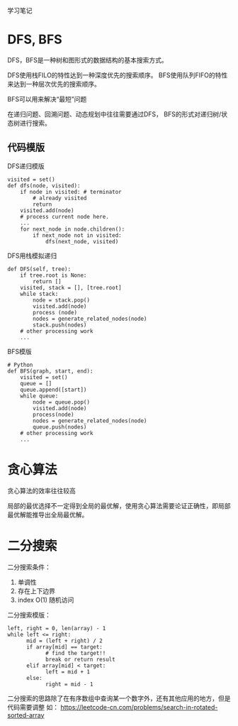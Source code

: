 学习笔记

# DFS, BFS

DFS，BFS是一种树和图形式的数据结构的基本搜索方式。

DFS使用栈FILO的特性达到一种深度优先的搜索顺序。
BFS使用队列FIFO的特性来达到一种层次优先的搜索顺序。

BFS可以用来解决“最短”问题

在递归问题、回溯问题、动态规划中往往需要通过DFS， BFS的形式对递归树/状态树进行搜索。

## 代码模版

DFS递归模版
```python3
visited = set()
def dfs(node, visited):
    if node in visited: # terminator
    	# already visited
    	return
	visited.add(node)
	# process current node here.
	...
	for next_node in node.children():
		if next_node not in visited:
			dfs(next_node, visited)
```

DFS用栈模拟递归
```python3
def DFS(self, tree):
	if tree.root is None:
		return []
	visited, stack = [], [tree.root]
	while stack:
		node = stack.pop()
		visited.add(node)
		process (node)
		nodes = generate_related_nodes(node)
		stack.push(nodes)
	# other processing work
	...
```

BFS模版

```python3
# Python
def BFS(graph, start, end):
    visited = set()
	queue = []
	queue.append([start])
	while queue:
		node = queue.pop()
		visited.add(node)
		process(node)
		nodes = generate_related_nodes(node)
		queue.push(nodes)
	# other processing work
	...
```

# 贪心算法

贪心算法的效率往往较高

局部的最优选择不一定得到全局的最优解，使用贪心算法需要论证正确性，即局部最优解能推导出全局最优解。


# 二分搜索

二分搜索条件：
1. 单调性
2. 存在上下边界
3. index O(1) 随机访问

二分搜索模版：

```python3
left, right = 0, len(array) - 1
while left <= right:
	  mid = (left + right) / 2
	  if array[mid] == target:
		    # find the target!!
		    break or return result
	  elif array[mid] < target:
		    left = mid + 1
	  else:
		    right = mid - 1
```

二分搜索的思路除了在有序数组中查询某一个数字外，还有其他应用的地方，但是代码需要调整
如： https://leetcode-cn.com/problems/search-in-rotated-sorted-array